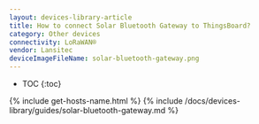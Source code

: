 ```yaml
---
layout: devices-library-article
title: How to connect Solar Bluetooth Gateway to ThingsBoard?
category: Other devices
connectivity: LoRaWAN®
vendor: Lansitec
deviceImageFileName: solar-bluetooth-gateway.png
---
```


* TOC
{:toc}

{% include get-hosts-name.html %}
{% include /docs/devices-library/guides/solar-bluetooth-gateway.md %}
